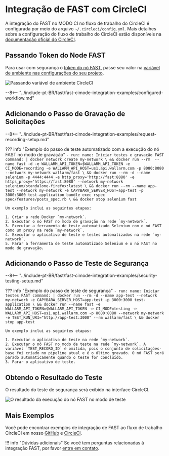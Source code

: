 [circleci-config-yaml]:         https://circleci.com/docs/2.0/writing-yaml/#section=configuration
[fast-node-token]:              ../../operations/create-node.md
[circleci-set-env-var]:         https://circleci.com/docs/2.0/env-vars/#setting-an-environment-variable-in-a-project
[circleci-example-env-var]:     ../../../images/fast/poc/common/examples/circleci-cimode/circleci-env-var-example.png
[fast-example-result]:          ../../../images/fast/poc/common/examples/circleci-cimode/circleci-example.png
[fast-ci-mode-record]:          ../ci-mode-recording.md#environment-variables-in-recording-mode
[fast-ci-mode-test]:            ../ci-mode-testing.md#environment-variables-in-testing-mode
[mail-to-us]:                   mailto:support@wallarm.com
[fast-examples-github]:         https://github.com/wallarm/fast-examples 
[fast-example-circleci]:        https://circleci.com/gh/wallarm/fast-example-circleci-dvwa-integration

# Integração de FAST com CircleCI

A integração do FAST no MODO CI no fluxo de trabalho do CircleCI é configurada por meio do arquivo `~/.circleci/config.yml`. Mais detalhes sobre a configuração do fluxo de trabalho do CircleCI estão disponíveis na [documentação oficial do CircleCI][circleci-config-yaml].

## Passando Token do Node FAST

Para usar com segurança o [token do nó FAST][fast-node-token], passe seu valor na [variável de ambiente nas configurações do seu projeto][circleci-set-env-var].

![Passando variável de ambiente CircleCI][circleci-example-env-var]

--8<-- "../include-pt-BR/fast/fast-cimode-integration-examples/configured-workflow.md"

## Adicionando o Passo de Gravação de Solicitações

--8<-- "../include-pt-BR/fast/fast-cimode-integration-examples/request-recording-setup.md"

??? info "Exemplo do passo de teste automatizado com a execução do nó FAST no modo de gravação"
    ```
    - run:
          name: Iniciar testes e gravação FAST
          command: |
            docker network create my-network \
            && docker run --rm  --name fast -d -e WALLARM_API_TOKEN=$WALLARM_API_TOKEN -e CI_MODE=recording -e WALLARM_API_HOST=us1.api.wallarm.com -p 8080:8080 --network my-network wallarm/fast \
            && docker run --rm -d --name selenium -p 4444:4444 -e http_proxy='http://fast:8080' -e https_proxy='https://fast:8080' --network my-network selenium/standalone-firefox:latest \
            && docker run --rm --name app-test --network my-network -e CAPYBARA_SERVER_HOST=app-test -p 3000:3000 test-application bundle exec rspec spec/features/posts_spec.rb \
            && docker stop selenium fast 
    ```

    Um exemplo inclui as seguintes etapas:

    1. Criar a rede Docker `my-network`.
    2. Executar o nó FAST no modo de gravação na rede `my-network`.
    3. Executar a ferramenta de teste automatizado Selenium com o nó FAST como um proxy na rede `my-network`.
    4. Executar o aplicativo de teste e testes automatizados na rede `my-network`.
    5. Parar a ferramenta de teste automatizado Selenium e o nó FAST no modo de gravação.

## Adicionando o Passo de Teste de Segurança

--8<-- "../include-pt-BR/fast/fast-cimode-integration-examples/security-testing-setup.md"

??? info "Exemplo do passo de teste de segurança"
    ```
    - run:
        name: Iniciar testes FAST
        command: |
          docker run --rm -d --name app-test --network my-network -e CAPYBARA_SERVER_HOST=app-test -p 3000:3000 test-application \
          && docker run --name fast -e WALLARM_API_TOKEN=$WALLARM_API_TOKEN -e CI_MODE=testing -e WALLARM_API_HOST=us1.api.wallarm.com -p 8080:8080 --network my-network -e TEST_RUN_URI="http://app-test:3000" --rm wallarm/fast \
          && docker stop app-test
    ```

    Um exemplo inclui as seguintes etapas:

    1. Executar o aplicativo de teste na rede `my-network`.
    2. Executar o nó FAST no modo de teste na rede `my-network`. A variável `TEST_RECORD_ID` é omitida, pois o conjunto de solicitações-base foi criado no pipeline atual e é o último gravado. O nó FAST será parado automaticamente quando o teste for concluído.
    3. Parar o aplicativo de teste.

## Obtendo o Resultado do Teste

O resultado do teste de segurança será exibido na interface CircleCI.

![O resultado da execução do nó FAST no modo de teste][fast-example-result]

## Mais Exemplos

Você pode encontrar exemplos de integração de FAST ao fluxo de trabalho CircleCI em nosso [GitHub][fast-examples-github] e [CircleCI][fast-example-circleci].

!!! info "Dúvidas adicionais"
    Se você tem perguntas relacionadas à integração FAST, por favor [entre em contato][mail-to-us].